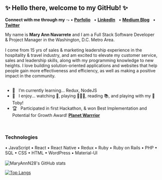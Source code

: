## ✨ Hello there, welcome to my GitHub! ✨


**Connect with me through my** ⤳ • [**Porfolio**](http://www.maryannnav.com) &nbsp; 
• [**LinkedIn**](https://www.linkedin.com/in/maryannnavarrete/) &nbsp; 
• [**Medium Blog**](https://maryann-navarrete.medium.com/) &nbsp; 
• [**Twitter**](https://twitter.com/MaryAnnN28) &nbsp; 
<br/>

My name is **Mary Ann Navarrete** and I am a Full Stack Software Developer & Project Manager in the Washington, D.C. Metro Area. 
<br/>
<br/>
I come from 15 yrs of sales & marketing leadership experience in the hospitality & travel industry, and am excited to elevate my customer service, sales and leadership skills, along with my programming knowledge to new heights. I love building solution-oriented applications and websites that help people gain more effectiveness and efficiency, as well as making a positive impact in the community. 
<br/><br/>
- 🌱 &nbsp; I’m currently learning... Redux, NodeJS<br />
- 🥳 &nbsp; I enjoy... watching 🏀, playing 🏌🏻‍♀️, reading 📚, and playing with my 🐶  Toby! <br />
- 🏆 &nbsp; Participated in first Hackathon, & won Best Implementation and Potential for Growth Award! [**Planet Warrrior**](https://planetwarriors.netlify.app/)
<br/>

### **Technologies**
•  JavaScript
•  React 
•  React Native
•  Redux
•  Ruby
•  Ruby on Rails
•  PHP
•  SQL
•  CSS
•  HTML
•  WordPress
•  Material-UI
<br /><br/>
![MaryAnnN28's GitHub stats](https://github-readme-stats.vercel.app/api?username=maryannn28&show_icons=true&theme=tokyonight)

[![Top Langs](https://github-readme-stats.vercel.app/api/top-langs/?username=maryannn28&layout=compact&show_icons=true&theme=tokyonight)](https://github.com/maryannn28/github-readme-stats)








